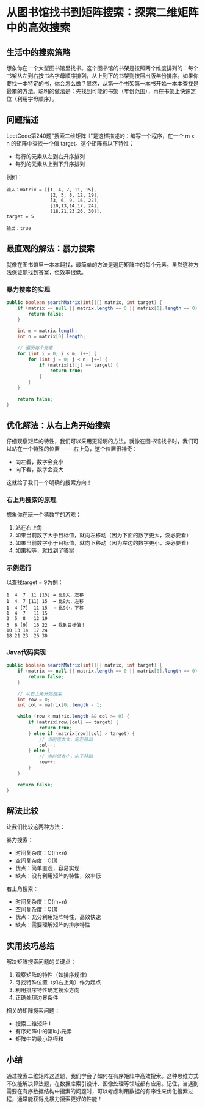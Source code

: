 # 从图书馆找书到矩阵搜索：探索二维矩阵中的高效搜索

## 生活中的搜索策略
想象你在一个大型图书馆里找书。这个图书馆的书架是按照两个维度排列的：每个书架从左到右按书名字母顺序排列，从上到下的书架则按照出版年份排序。如果你要找一本特定的书，你会怎么做？显然，从第一个书架第一本书开始一本本查找是最笨的方法。聪明的做法是：先找到可能的书架（年份范围），再在书架上快速定位（利用字母顺序）。

## 问题描述
LeetCode第240题"搜索二维矩阵 II"是这样描述的：编写一个程序，在一个 m x n 的矩阵中查找一个值 target。这个矩阵有以下特性：
- 每行的元素从左到右升序排列
- 每列的元素从上到下升序排列

例如：
```
输入：matrix = [[1, 4, 7, 11, 15],
                [2, 5, 8, 12, 19],
                [3, 6, 9, 16, 22],
                [10,13,14,17, 24],
                [18,21,23,26, 30]], 
target = 5

输出：true
```

## 最直观的解法：暴力搜索
就像在图书馆里一本本翻找，最简单的方法是遍历矩阵中的每个元素。虽然这种方法保证能找到答案，但效率很低。

### 暴力搜索的实现
```java
public boolean searchMatrix(int[][] matrix, int target) {
    if (matrix == null || matrix.length == 0 || matrix[0].length == 0) {
        return false;
    }
    
    int m = matrix.length;
    int n = matrix[0].length;
    
    // 遍历每个元素
    for (int i = 0; i < m; i++) {
        for (int j = 0; j < n; j++) {
            if (matrix[i][j] == target) {
                return true;
            }
        }
    }
    
    return false;
}
```

## 优化解法：从右上角开始搜索
仔细观察矩阵的特性，我们可以采用更聪明的方法。就像在图书馆找书时，我们可以站在一个特殊的位置 —— 右上角，这个位置很神奇：
- 向左看，数字会变小
- 向下看，数字会变大

这就给了我们一个明确的搜索方向！

### 右上角搜索的原理
想象你在玩一个猜数字的游戏：
1. 站在右上角
2. 如果当前数字大于目标值，就向左移动（因为下面的数字更大，没必要看）
3. 如果当前数字小于目标值，就向下移动（因为左边的数字更小，没必要看）
4. 如果相等，就找到了答案

### 示例运行
以查找target = 9为例：
```
1  4  7  11 [15] → 比9大，左移
1  4  7 [11] 15  → 比9大，左移
1  4 [7]  11 15  → 比9小，下移
1  4  7   11 15
2  5  8   12 19
3  6 [9]  16 22  → 找到目标值！
10 13 14  17 24
18 21 23  26 30
```

### Java代码实现
```java
public boolean searchMatrix(int[][] matrix, int target) {
    if (matrix == null || matrix.length == 0 || matrix[0].length == 0) {
        return false;
    }
    
    // 从右上角开始搜索
    int row = 0;
    int col = matrix[0].length - 1;
    
    while (row < matrix.length && col >= 0) {
        if (matrix[row][col] == target) {
            return true;
        } else if (matrix[row][col] > target) {
            // 当前值太大，向左移动
            col--;
        } else {
            // 当前值太小，向下移动
            row++;
        }
    }
    
    return false;
}
```

## 解法比较
让我们比较这两种方法：

暴力搜索：
- 时间复杂度：O(m×n)
- 空间复杂度：O(1)
- 优点：简单直观，容易实现
- 缺点：没有利用矩阵的特性，效率低

右上角搜索：
- 时间复杂度：O(m+n)
- 空间复杂度：O(1)
- 优点：充分利用矩阵特性，高效快速
- 缺点：需要理解矩阵的排序特性

## 实用技巧总结
解决矩阵搜索问题的关键点：
1. 观察矩阵的特性（如排序规律）
2. 寻找特殊位置（如右上角）作为起点
3. 利用排序特性确定搜索方向
4. 正确处理边界条件

相关的矩阵搜索问题：
- 搜索二维矩阵 I
- 有序矩阵中的第k小元素
- 矩阵中的最小路径和

## 小结
通过搜索二维矩阵这道题，我们学会了如何在有序矩阵中高效搜索。这种思维方式不仅能解决算法题，在数据库索引设计、图像处理等领域都有应用。记住，当遇到需要在有序数据结构中搜索的问题时，可以考虑利用数据的有序性来优化搜索过程，通常能获得比暴力搜索更好的性能！


